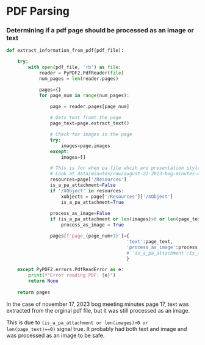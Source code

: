 # PDF Parsing

### Determining if a pdf page should be processed as an image or text

```python
def extract_information_from_pdf(pdf_file):

    try:
        with open(pdf_file, 'rb') as file:
            reader = PyPDF2.PdfReader(file)
            num_pages = len(reader.pages)

            pages={}
            for page_num in range(num_pages):
                
                page = reader.pages[page_num]

                # Gets text fromt the page
                page_text=page.extract_text()

                # Check for images in the page
                try:
                    images=page.images
                except:
                    images=[]

                # This is for when pa file whcih are presentation style pages are present
                # Look at data/minutes/raw/august-22-2023-bog-minutes-with-attachments.pdf'
                resources=page['/Resources']
                is_a_pa_attachment=False
                if '/XObject' in resources:
                    xobjects = page['/Resources']['/XObject']
                    is_a_pa_attachment=True
                
                process_as_image=False
                if (is_a_pa_attachment or len(images)>0 or len(page_text)==0):
                    process_as_image = True

                pages[f'page_{page_num+1}']={
                                            'text':page_text,
                                            'process_as_image':process_as_image,
                                            # 'is_a_pa_attachment':is_a_pa_attachment
                                            }

    except PyPDF2.errors.PdfReadError as e:
        print(f"Error reading PDF: {e}")
        return None
    
    return pages
```


In the case of november 17, 2023 bog meeting minutes page 17, text was extracted from the orginal pdf file, but it was still processed as an image.

This is due to `(is_a_pa_attachment or len(images)>0 or len(page_text)==0)` signal true. It probably had both text and image and was processed as an image to be safe.